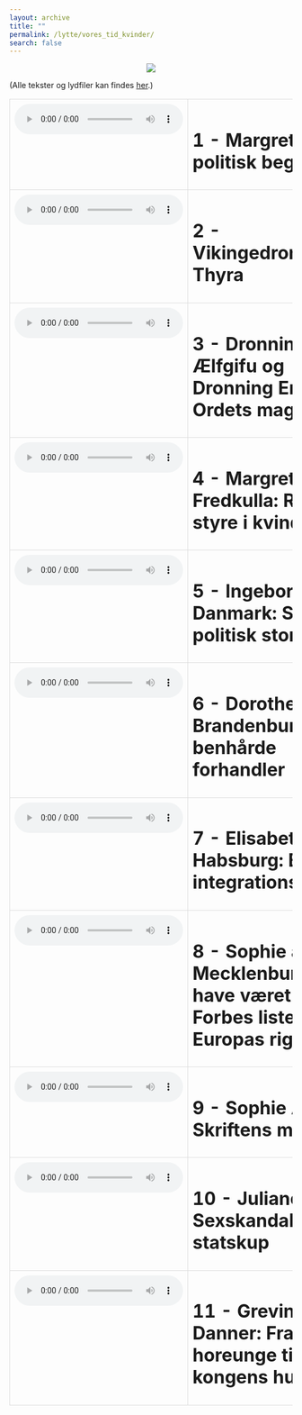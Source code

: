```yaml
---
layout: archive
title: ""
permalink: /lytte/vores_tid_kvinder/
search: false
---
```


<p align="center"><img src="https://tongchen779.github.io/dansk/images/tid/kvinder.png"/></p>

<style>
    table {
        border-collapse: collapse;
        width: 100%;
    }
    th, td {
        border: 1px solid #dddddd;
        padding: 8px;
        text-align: left;
    }
    /* Customize width for specific columns */
    th:nth-child(1), td:nth-child(1) {
        width: 20%; /* First column */
    }
    th:nth-child(2), td:nth-child(2) {
        width: 80%; /* Second column */
    }
</style>

(Alle tekster og lydfiler kan findes [her](https://natmus.dk/vorestid/podcast-magtens-kvinder/).)
<table align="center" cellspacing="5" style="text-align: left" width="100%">
<tr>
<td style="vertical-align: top;"> <audio controls src="https://api.spreaker.com/download/episode/41997832/magtens_kvinder_final_episode_1_final_sound_audio_mix_ebu_r_128.mp3?dl=true"></audio> </td>
<td><h1> 1 - Margrete 1.: En politisk begavelse </h1></td>
<td><a href="https://natmus.dk/fileadmin/user_upload/Editor/natmus/Vores_Tid/Magtens_kvinder_1._Margrete_1._En_politisk_begavelse.pdf">text</a></td>
</tr>

<tr>
<td style="vertical-align: top;"> <audio controls src="https://api.spreaker.com/download/episode/42033968/magtens_kvinder_ep_2_rettet.mp3?dl=true"></audio> </td>
<td><h1> 2 - Vikingedronningen Thyra </h1></td>
<td><a href="https://natmus.dk/fileadmin/user_upload/Editor/natmus/Vores_Tid/Magtens_kvinder_2._Vikingedronningen_Thyra.pdf">text</a></td>
</tr>

<tr>
<td style="vertical-align: top;"> <audio controls src="https://api.spreaker.com/download/episode/42075707/magtenskvinder3.mp3?dl=true"></audio> </td>
<td><h1> 3 - Dronning Ælfgifu og Dronning Emma: Ordets magt </h1></td>
<td><a href="https://natmus.dk/fileadmin/user_upload/Editor/natmus/Vores_Tid/Magtens_Kvinder_3._Dronning_AElfgifu_og_Dronning_Emma_Ordets_magt.pdf">text</a></td>
</tr>

<tr>
<td style="vertical-align: top;"> <audio controls src="https://api.spreaker.com/download/episode/42119342/magtenskvinder4.mp3?dl=true"></audio> </td>
<td><h1> 4 - Margrete Fredkulla: Rigets styre i kvindehånd </h1></td>
<td><a href="https://natmus.dk/fileadmin/user_upload/Editor/natmus/Vores_Tid/Magtens_Kvinder_4._Margrete_Fredkulla_Rigets_styre_i_kvindehaand.pdf">text</a></td>
</tr>

<tr>
<td style="vertical-align: top;"> <audio controls src="https://api.spreaker.com/download/episode/42239114/magtenskvinder5.mp3?dl=true"></audio> </td>
<td><h1> 5 - Ingeborg af Danmark: Styrke i politisk stormvejr </h1></td>
<td><a href="https://natmus.dk/fileadmin/user_upload/Editor/natmus/Vores_Tid/Magtens_Kvinder_5._Ingeborg_af_Danmark_Styrke_i_politisk_stormvejr.pdf">text</a></td>
</tr>

<tr>
<td style="vertical-align: top;"> <audio controls src="https://api.spreaker.com/download/episode/42375951/magtenskvinder6.mp3?dl=true"></audio> </td>
<td><h1> 6 - Dorothea af Brandenburg: Den benhårde forhandler </h1></td>
<td><a href="https://natmus.dk/fileadmin/user_upload/Editor/natmus/Vores_Tid/Magtens_Kvinder_6._Dorothea_af_Brandenburg_Den_benhaarde_forhandler.pdf">text</a></td>
</tr>

<tr>
<td style="vertical-align: top;"> <audio controls src="https://api.spreaker.com/download/episode/42532833/episode_7_mix_2.mp3?dl=true"></audio> </td>
<td><h1> 7 - Elisabeth af Habsburg: En integrationshistorie </h1></td>
<td><a href="https://natmus.dk/fileadmin/user_upload/Editor/natmus/Vores_Tid/Magtens_Kvinder_7._Elisabeth_af_Habsburg_En_integrationshistorie.pdf">text</a></td>
</tr>

<tr>
<td style="vertical-align: top;"> <audio controls src="https://api.spreaker.com/download/episode/42627686/magtenskvinder8.mp3?dl=true"></audio> </td>
<td><h1> 8 - Sophie af Mecklenburg: Ville have været på Forbes liste over Europas rigeste </h1></td>
<td><a href="https://natmus.dk/fileadmin/user_upload/Editor/natmus/Vores_Tid/Magtens_Kvinder_8._Sophie_af_Mecklenburg_Ville_have_vaeret_paa_Forbes_liste_over_Europas_rigeste.pdf">text</a></td>
</tr>

<tr>
<td style="vertical-align: top;"> <audio controls src="https://api.spreaker.com/download/episode/43008205/magtenskvinder9.mp3?dl=true"></audio> </td>
<td><h1> 9 - Sophie Amalie: Skriftens magt </h1></td>
<td><a href="https://natmus.dk/fileadmin/user_upload/Editor/natmus/Vores_Tid/Magtens_Kvinder_9._Sophie_Amalie_Skriftens_magt.pdf">text</a></td>
</tr>

<tr>
<td style="vertical-align: top;"> <audio controls src="https://api.spreaker.com/download/episode/43164928/magtenskvinder10.mp3?dl=true"></audio> </td>
<td><h1> 10 - Juliane Marie: Sexskandale og statskup </h1></td>
<td><a href="https://natmus.dk/fileadmin/user_upload/Editor/natmus/Vores_Tid/Magtens_Kvinder_10._Juliane_Marie_Sexskandale_og_statskup.pdf">text</a></td>
</tr>

<tr>
<td style="vertical-align: top;"> <audio controls src="https://api.spreaker.com/download/episode/43380399/magtenskvinder11.mp3?dl=true"></audio> </td>
<td><h1> 11 - Grevinde Danner: Fra horeunge til kongens hustru </h1></td>
<td><a href="https://natmus.dk/fileadmin/user_upload/Editor/natmus/Vores_Tid/Magtens_Kvinder_11._Grevinde_Danner_Fra_horeunge_til_kongens_hustru.pdf">text</a></td>
</tr>
</table>